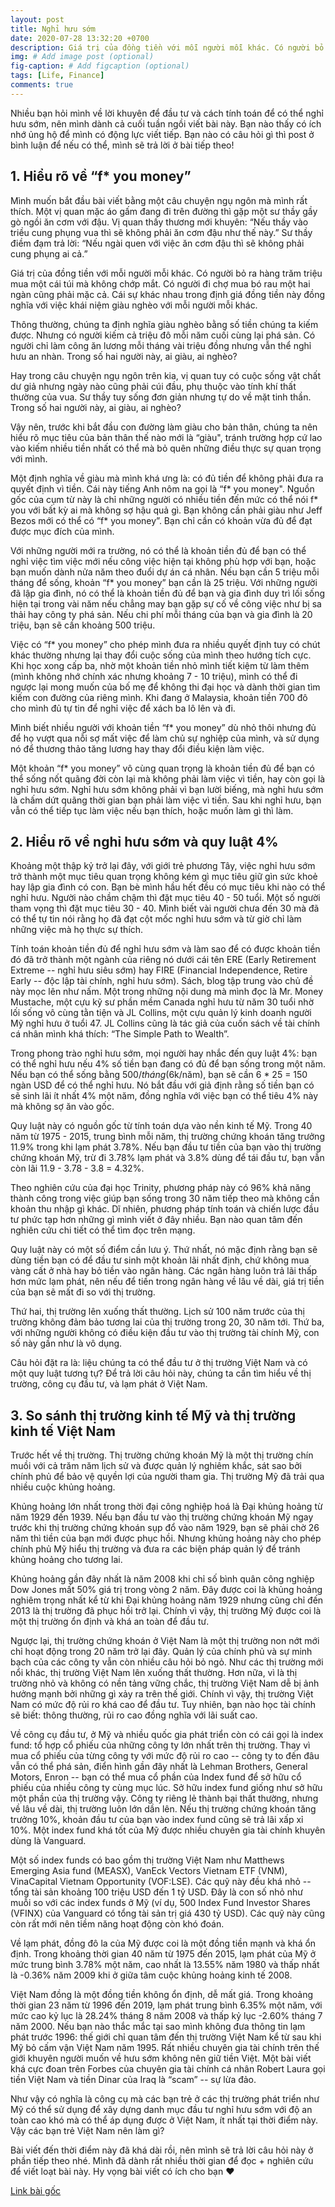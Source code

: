 ```yaml
---
layout: post
title: Nghỉ hưu sớm
date: 2020-07-28 13:32:20 +0700
description: Giá trị của đồng tiền với mỗi người mỗi khác. Có người bỏ ra hàng trăm triệu mua một cái túi mà không chớp mắt. Có người đi chợ mua bó rau một hai ngàn cũng phải mặc cả. Cái sự khác nhau trong định giá đồng tiền này đồng nghĩa với việc khái niệm giàu nghèo với mỗi người mỗi khác.
img: # Add image post (optional)
fig-caption: # Add figcaption (optional)
tags: [Life, Finance]
comments: true
---
```

Nhiều bạn hỏi mình về lời khuyên để đầu tư và cách tính toán để có thể nghỉ hưu sớm, nên mình dành cả cuối tuần ngồi viết bài này. Bạn nào thấy có ích nhớ ủng hộ để mình có động lực viết tiếp. Bạn nào có câu hỏi gì thì post ở bình luận để nếu có thể, mình sẽ trả lời ở bài tiếp theo!

<h2>1. Hiểu rõ về “f* you money”</h2>

Mình muốn bắt đầu bài viết bằng một câu chuyện ngụ ngôn mà mình rất thích. Một vị quan mặc áo gấm đang đi trên đường thì gặp một sư thầy gầy gò ngồi ăn cơm với đậu. Vị quan thấy thương mới khuyên: “Nếu thầy vào triều cung phụng vua thì sẽ không phải ăn cơm đậu như thế này.” Sư thầy điềm đạm trả lời: “Nếu ngài quen với việc ăn cơm đậu thì sẽ không phải cung phụng ai cả.”

Giá trị của đồng tiền với mỗi người mỗi khác. Có người bỏ ra hàng trăm triệu mua một cái túi mà không chớp mắt. Có người đi chợ mua bó rau một hai ngàn cũng phải mặc cả. Cái sự khác nhau trong định giá đồng tiền này đồng nghĩa với việc khái niệm giàu nghèo với mỗi người mỗi khác.

Thông thường, chúng ta định nghĩa giàu nghèo bằng số tiền chúng ta kiếm được. Nhưng có người kiếm cả triệu đô mỗi năm cuối cùng lại phá sản. Có người chỉ làm công ăn lương mỗi tháng vài triệu đồng nhưng vẫn thể nghỉ hưu an nhàn. Trong số hai người này, ai giàu, ai nghèo?

Hay trong câu chuyện ngụ ngôn trên kia, vị quan tuy có cuộc sống vật chất dư giả nhưng ngày nào cũng phải cúi đầu, phụ thuộc vào tính khí thất thường của vua. Sư thầy tuy sống đơn giản nhưng tự do về mặt tinh thần. Trong số hai người này, ai giàu, ai nghèo?

Vậy nên, trước khi bắt đầu con đường làm giàu cho bản thân, chúng ta nên hiểu rõ mục tiêu của bản thân thế nào mới là “giàu", tránh trường hợp cứ lao vào kiếm nhiều tiền nhất có thể mà bỏ quên những điều thực sự quan trọng với mình.

Một định nghĩa về giàu mà mình khá ưng là: có đủ tiền để không phải đưa ra quyết định vì tiền. Cái này tiếng Anh nôm na gọi là “f* you money". Nguồn gốc của cụm từ này là chỉ những người có nhiều tiền đến mức có thể nói f* you với bất kỳ ai mà không sợ hậu quả gì. Bạn không cần phải giàu như Jeff Bezos mới có thể có “f* you money”. Bạn chỉ cần có khoản vừa đủ để đạt được mục đích của mình.

Với những người mới ra trường, nó có thể là khoản tiền đủ để bạn có thể nghỉ việc tìm việc mới nếu công việc hiện tại không phù hợp với bạn, hoặc bạn muốn dành nửa năm theo đuổi dự án cá nhân. Nếu bạn cần 5 triệu mỗi tháng để sống, khoản “f* you money” bạn cần là 25 triệu. Với những người đã lập gia đình, nó có thể là khoản tiền đủ để bạn và gia đình duy trì lối sống hiện tại trong vài năm nếu chẳng may bạn gặp sự cố về công việc như bị sa thải hay công ty phá sản. Nếu chi phí mỗi tháng của bạn và gia đình là 20 triệu, bạn sẽ cần khoảng 500 triệu.

Việc có “f* you money” cho phép mình đưa ra nhiều quyết định tuy có chút khác thường nhưng lại thay đổi cuộc sống của mình theo hướng tích cực. Khi học xong cấp ba, nhờ một khoản tiền nhỏ mình tiết kiệm từ làm thêm (mình không nhớ chính xác nhưng khoảng 7 - 10 triệu), mình có thể đi ngược lại mong muốn của bố mẹ để không thi đại học và dành thời gian tìm kiếm con đường của riêng mình. Khi đang ở Malaysia, khoản tiền 700 đô cho mình đủ tự tin để nghỉ việc để xách ba lô lên và đi.

Mình biết nhiều người với khoản tiền “f* you money” dù nhỏ thôi nhưng đủ để họ vượt qua nỗi sợ mất việc để làm chủ sự nghiệp của mình, và sử dụng nó để thương thảo tăng lương hay thay đổi điều kiện làm việc.

Một khoản “f* you money” vô cùng quan trọng là khoản tiền đủ để bạn có thể sống nốt quãng đời còn lại mà không phải làm việc vì tiền, hay còn gọi là nghỉ hưu sớm. Nghỉ hưu sớm không phải vì bạn lười biếng, mà nghỉ hưu sớm là chấm dứt quãng thời gian bạn phải làm việc vì tiền. Sau khi nghỉ hưu, bạn vẫn có thể tiếp tục làm việc nếu bạn thích, hoặc muốn làm gì thì làm.

<h2>2. Hiểu rõ về nghỉ hưu sớm và quy luật 4%</h2>

Khoảng một thập kỷ trở lại đây, với giới trẻ phương Tây, việc nghỉ hưu sớm trở thành một mục tiêu quan trọng không kém gì mục tiêu giữ gìn sức khoẻ hay lập gia đình có con. Bạn bè mình hầu hết đều có mục tiêu khi nào có thể nghỉ hưu. Người nào chầm chậm thì đặt mục tiêu 40 - 50 tuổi. Một số người tham vọng thì đặt mục tiêu 30 - 40. Mình biết vài người chưa đến 30 mà đã có thể tự tin nói rằng họ đã đạt cột mốc nghỉ hưu sớm và từ giờ chỉ làm những việc mà họ thực sự thích.

Tính toán khoản tiền đủ để nghỉ hưu sớm và làm sao để có được khoản tiền đó đã trở thành một ngành của riêng nó dưới cái tên ERE (Early Retirement Extreme -- nghỉ hưu siêu sớm) hay FIRE (Financial Independence, Retire Early -- độc lập tài chính, nghỉ hưu sớm). Sách, blog tập trung vào chủ đề này mọc lên như nấm. Một trong những nội dung mà mình đọc là Mr. Money Mustache, một cựu kỹ sư phần mềm Canada nghỉ hưu từ năm 30 tuổi nhờ lối sống vô cùng tằn tiện và JL Collins, một cựu quản lý kinh doanh người Mỹ nghỉ hưu ở tuổi 47. JL Collins cũng là tác giả của cuốn sách về tài chính cá nhân mình khá thích: “The Simple Path to Wealth”. 

Trong phong trào nghỉ hưu sớm, mọi người hay nhắc đến quy luật 4%: bạn có thể nghỉ hưu nếu 4% số tiền bạn đang có đủ để bạn sống trong một năm. Nếu bạn có thể sống bằng $500/tháng ($6k/năm), bạn sẽ cần 6 * 25 = 150 ngàn USD để có thể nghỉ hưu. Nó bắt đầu với giả định rằng số tiền bạn có sẽ sinh lãi ít nhất 4% một năm, đồng nghĩa với việc bạn có thể tiêu 4% này mà không sợ ăn vào gốc.

Quy luật này có nguồn gốc từ tính toán dựa vào nền kinh tế Mỹ. Trong 40 năm từ 1975 - 2015, trung bình mỗi năm, thị trường chứng khoán tăng trưởng 11.9% trong khi lạm phát 3.78%. Nếu bạn đầu tư tiền của bạn vào thị trường chứng khoán Mỹ, trừ đi 3.78% lạm phát và 3.8% dùng để tái đầu tư, bạn vẫn còn lãi 11.9 - 3.78 - 3.8 = 4.32%.

Theo nghiên cứu của đại học Trinity, phương pháp này có 96% khả năng thành công trong việc giúp bạn sống trong 30 năm tiếp theo mà không cần khoản thu nhập gì khác. Dĩ nhiên, phương pháp tính toán và chiến lược đầu tư phức tạp hơn những gì mình viết ở đây nhiều. Bạn nào quan tâm đến nghiên cứu chi tiết có thể tìm đọc trên mạng.

Quy luật này có một số điểm cần lưu ý. Thứ nhất, nó mặc định rằng bạn sẽ dùng tiền bạn có để đầu tư sinh một khoản lãi nhất định, chứ không mua vàng cất ở nhà hay bỏ tiền vào ngân hàng. Các ngân hàng luôn trả lãi thấp hơn mức lạm phát, nên nếu để tiền trong ngân hàng về lâu về dài, giá trị tiền của bạn sẽ mất đi so với thị trường.

Thứ hai, thị trường lên xuống thất thường. Lịch sử 100 năm trước của thị trường không đảm bảo tương lai của thị trường trong 20, 30 năm tới.
Thứ ba, với những người không có điều kiện đầu tư vào thị trường tài chính Mỹ, con số này gần như là vô dụng.

Câu hỏi đặt ra là: liệu chúng ta có thể đầu tư ở thị trường Việt Nam và có một quy luật tương tự? Để trả lời câu hỏi này, chúng ta cần tìm hiểu về thị trường, công cụ đầu tư, và lạm phát ở Việt Nam. 

<h2>3. So sánh thị trường kinh tế Mỹ và thị trường kinh tế Việt Nam</h2>
Trước hết về thị trường. Thị trường chứng khoán Mỹ là một thị trường chín muồi với cả trăm năm lịch sử và được quản lý nghiêm khắc, sát sao bởi chính phủ để bảo vệ quyền lợi của người tham gia. Thị trường Mỹ đã trải qua nhiều cuộc khủng hoảng.

Khủng hoảng lớn nhất trong thời đại công nghiệp hoá là Đại khủng hoảng từ năm 1929 đến 1939. Nếu bạn đầu tư vào thị trường chứng khoán Mỹ ngay trước khi thị trường chứng khoán sụp đổ vào năm 1929, bạn sẽ phải chờ 26 năm thì tiền của bạn mới được phục hồi. Nhưng khủng hoảng này cho phép chính phủ Mỹ hiểu thị trường và đưa ra các biện pháp quản lý để tránh khủng hoảng cho tương lai.

Khủng hoảng gần đây nhất là năm 2008 khi chỉ số bình quân công nghiệp Dow Jones mất 50% giá trị trong vòng 2 năm. Đây được coi là khủng hoảng nghiêm trọng nhất kể từ khi Đại khủng hoảng năm 1929 nhưng cũng chỉ đến 2013 là thị trường đã phục hồi trở lại. Chính vì vậy, thị trường Mỹ được coi là một thị trường ổn định và khá an toàn để đầu tư. 

Ngược lại, thị trường chứng khoán ở Việt Nam là một thị trường non nớt mới chỉ hoạt động trong 20 năm trở lại đây. Quản lý của chính phủ và sự minh bạch của các công ty vẫn còn nhiều câu hỏi bỏ ngỏ. Như các thị trường mới nổi khác, thị trường Việt Nam lên xuống thất thường. Hơn nữa, vì là thị trường nhỏ và không có nền tảng vững chắc, thị trường Việt Nam dễ bị ảnh hưởng mạnh bởi những gì xảy ra trên thế giới. Chính vì vậy, thị trường Việt Nam có mức độ rủi ro khá cao để đầu tư. Tuy nhiên, bạn nào học tài chính sẽ biết: thông thường, rủi ro cao đồng nghĩa với lãi suất cao.

Về công cụ đầu tư, ở Mỹ và nhiều quốc gia phát triển còn có cái gọi là index fund: tổ hợp cổ phiếu của những công ty lớn nhất trên thị trường. Thay vì mua cổ phiếu của từng công ty với mức độ rủi ro cao -- công ty to đến đâu vẫn có thể phá sản, điển hình gần đây nhất là Lehman Brothers, General Motors, Enron -- bạn có thể mua cổ phần của Index fund để sở hữu cổ phiếu của nhiều công ty cùng mục lúc. Sở hữu index fund giống như sở hữu một phần của thị trường vậy. Công ty riêng lẻ thành bại thất thường, nhưng về lâu về dài, thị trường luôn lớn dần lên. Nếu thị trường chứng khoán tăng trưởng 10%, khoản đầu tư của bạn vào index fund cũng sẽ trả lãi xấp xỉ 10%. Một index fund khá tốt của Mỹ được nhiều chuyên gia tài chính khuyên dùng là Vanguard.

Một số index funds có bao gồm thị trường Việt Nam như Matthews Emerging Asia fund (MEASX), VanEck Vectors Vietnam ETF (VNM), VinaCapital Vietnam Opportunity (VOF:LSE). Các quỹ này đều khá nhỏ -- tổng tài sản khoảng 100 triệu USD đến 1 tỷ USD. Đây là con số nhỏ như muỗi so với các index funds ở Mỹ (ví dụ, 500 Index Fund Investor Shares (VFINX) của Vanguard có tổng tài sản trị giá 430 tỷ USD). Các quỹ này cũng còn rất mới nên tiềm năng hoạt động còn khó đoán.

Về lạm phát, đồng đô la của Mỹ được coi là một đồng tiền mạnh và khá ổn định. Trong khoảng thời gian 40 năm từ 1975 đến 2015, lạm phát của Mỹ ở mức trung bình 3.78% một năm, cao nhất là 13.55% năm 1980 và thấp nhất là -0.36% năm 2009 khi ở giữa tâm cuộc khủng hoảng kinh tế 2008.

Việt Nam đồng là một đồng tiền không ổn định, dễ mất giá. Trong khoảng thời gian 23 năm từ 1996 đến 2019, lạm phát trung bình 6.35% một năm, với mức cao kỷ lục là 28.24% tháng 8 năm 2008 và thấp kỷ lục -2.60% tháng 7 năm 2000. Nếu bạn nào thắc mắc tại sao mình không đưa thông tin lạm phát trước 1996: thế giới chỉ quan tâm đến thị trường Việt Nam kể từ sau khi Mỹ bỏ cấm vận Việt Nam năm 1995. Rất nhiều chuyên gia tài chính trên thế giới khuyên người muốn về hưu sớm không nên giữ tiền Việt. Một bài viết khá cực đoan trên Forbes của chuyên gia tài chính cá nhân Robert Laura gọi tiền Việt Nam và tiền Dinar của Iraq là “scam” -- sự lừa đảo.

Như vậy có nghĩa là công cụ mà các bạn trẻ ở các thị trường phát triển như Mỹ có thể sử dụng để xây dựng danh mục đầu tư nghỉ hưu sớm với độ an toàn cao khó mà có thể áp dụng được ở Việt Nam, ít nhất tại thời điểm này. Vậy các bạn trẻ Việt Nam nên làm gì?

Bài viết đến thời điểm này đã khá dài rồi, nên mình sẽ trả lời câu hỏi này ở phần tiếp theo nhé. Mình đã dành rất nhiều thời gian để đọc + nghiên cứu để viết loạt bài này. Hy vọng bài viết có ích cho bạn ❤

[Link bài gốc](https://www.facebook.com/chipiscrazy/posts/2830760387040317)
